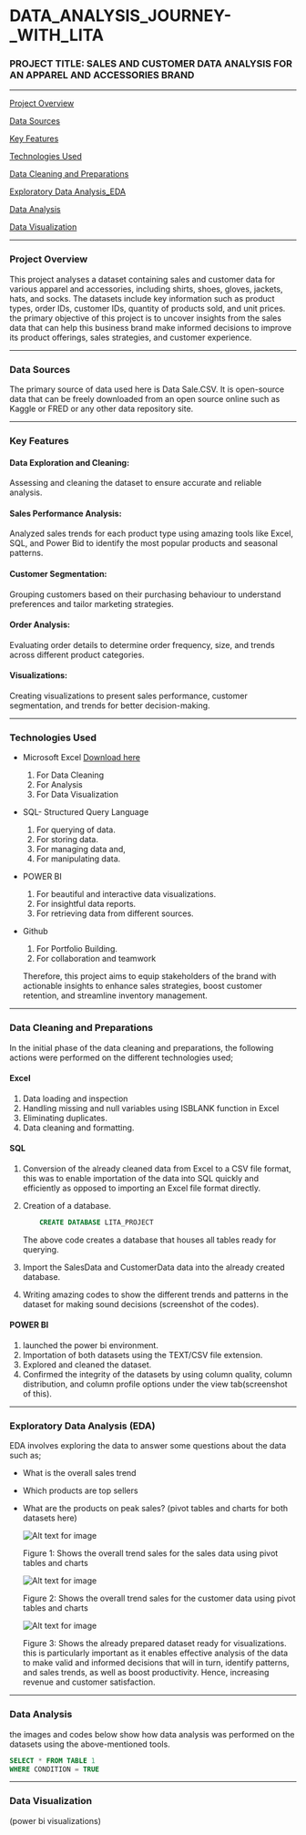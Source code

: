 # DATA_ANALYSIS_JOURNEY-_WITH_LITA
### PROJECT TITLE: SALES AND CUSTOMER DATA ANALYSIS FOR AN APPAREL AND ACCESSORIES BRAND

---

[Project Overview](#project-overview)

[Data Sources](#data-sources)

[Key Features](#key-features)

[Technologies Used](#technologies-used)

[Data Cleaning and Preparations](#data-cleaning-and-preparations)

[Exploratory Data Analysis_EDA](#exploratory-data-analysis-eda)

[Data Analysis](#data-analysis)

[Data Visualization](#data-visualization)

---

### Project Overview
This project analyses a dataset containing sales and customer data for various apparel and accessories, including shirts, shoes, gloves, jackets, hats, and socks. The datasets include key information such as product types, order IDs, customer IDs, quantity of products sold, and unit prices. the primary objective of this project is to uncover insights from the sales data that can help this business brand make informed decisions to improve its product offerings, sales strategies, and customer experience.

---

### Data Sources
The primary source of data used here is Data Sale.CSV. It is open-source data that can be freely downloaded from an open source online such as Kaggle or FRED or any other data repository site. 

---

### Key Features

#### Data Exploration and Cleaning: 
Assessing and cleaning the dataset to ensure accurate and reliable analysis.

#### Sales Performance Analysis: 
Analyzed sales trends for each product type using amazing tools like Excel, SQL, and Power Bid to identify the most popular products and seasonal patterns.

#### Customer Segmentation: 
Grouping customers based on their purchasing behaviour to understand preferences and tailor marketing strategies.

#### Order Analysis: 
Evaluating order details to determine order frequency, size, and trends across different product categories.

#### Visualizations:
Creating visualizations to present sales performance, customer segmentation, and trends for better decision-making.

---

### Technologies Used
- Microsoft Excel [Download here](https://www.microsoft.com)
  1. For Data Cleaning
  2. For Analysis
  3. For Data  Visualization
- SQL-  Structured Query Language
  1. For querying of data.
  2. For storing data.
  3. For managing data and,
  4. For manipulating data.
- POWER BI
  1.  For beautiful and interactive data visualizations.
  2.  For insightful data reports.
  3.  For retrieving data from different sources.
- Github
  1. For Portfolio Building.
  2. For collaboration and teamwork

  Therefore, this project aims to equip stakeholders of the brand with actionable insights to enhance sales strategies, boost customer retention, and streamline inventory management.
  
---

### Data Cleaning and Preparations

In the initial phase of the data cleaning and preparations, the following actions were performed on the different technologies used;

#### Excel
  1. Data loading and inspection
  2. Handling missing and null variables using ISBLANK function in Excel
  3. Eliminating duplicates.
  4. Data cleaning and formatting.

#### SQL
  1. Conversion of the already cleaned data from Excel to a CSV file format, this was to enable importation of the data into SQL quickly and efficiently as opposed to importing an Excel       file format directly.
  2. Creation of a database.

      ```SQL
          CREATE DATABASE LITA_PROJECT
      ```

     The above code creates a database that houses all tables ready for querying.
     
  4. Import the SalesData and CustomerData data into the already created database.
  5. Writing amazing codes to show the different trends and patterns in the dataset for making sound decisions (screenshot of the codes).

#### POWER BI
  1. launched the power bi environment.
  2. Importation of both datasets using the TEXT/CSV file extension.
  3. Explored and cleaned the dataset.
  4. Confirmed the integrity of the datasets by using column quality, column distribution, and column profile options under the view tab(screenshot of this).

---

### Exploratory Data Analysis (EDA)
EDA involves exploring the data to answer some questions about the data such as;
- What is the overall sales trend
- Which products are top sellers
- What are the products on peak sales? (pivot tables and charts for both datasets here)

  ![Alt text for image](https://github.com/Light63/DATA_ANALYSIS_JOURNEY-_WITH_LITA/blob/main/Excel%20sales%20data%201.JPG?raw=true)

  Figure 1: Shows the overall trend sales for the sales data using pivot tables and charts


  ![Alt text for image](https://github.com/Light63/DATA_ANALYSIS_JOURNEY-_WITH_LITA/blob/main/EXCEL%20CUSTOMER%20DATA.JPG?raw=true)


  Figure 2: Shows the overall trend sales  for the customer data using pivot tables and charts




  ![Alt text for image](https://github.com/Light63/DATA_ANALYSIS_JOURNEY-_WITH_LITA/blob/main/BI%201.JPG?raw=true)







  Figure 3: Shows the already prepared dataset ready for visualizations. this is particularly important as it enables effective analysis of the data to make valid and informed decisions 
            that will in turn, identify patterns, and sales trends, as well as boost productivity. Hence, increasing revenue and customer satisfaction.


---

  ### Data Analysis
  the images  and codes below show how data analysis was performed on the datasets using the above-mentioned tools.

  ```SQL
  SELECT * FROM TABLE 1
  WHERE CONDITION = TRUE
  ```

---

### Data Visualization
(power bi visualizations)



